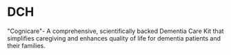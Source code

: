 # DCH
"Cognicare"- A comprehensive, scientifically backed Dementia Care Kit that simplifies caregiving and enhances quality of life for dementia patients and their families.
